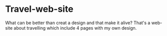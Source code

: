 # Travel-web-site
What can be better than creat a design and that make it alive? 
That's a web-site about travelling which include 4 pages with my own design.

